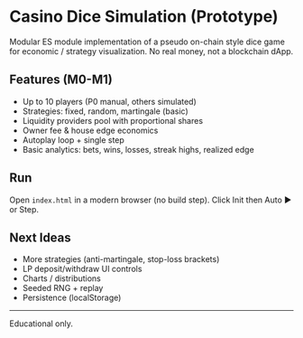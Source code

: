 # Casino Dice Simulation (Prototype)

Modular ES module implementation of a pseudo on-chain style dice game for economic / strategy visualization. No real money, not a blockchain dApp.

## Features (M0-M1)
- Up to 10 players (P0 manual, others simulated)
- Strategies: fixed, random, martingale (basic)
- Liquidity providers pool with proportional shares
- Owner fee & house edge economics
- Autoplay loop + single step
- Basic analytics: bets, wins, losses, streak highs, realized edge

## Run
Open `index.html` in a modern browser (no build step). Click Init then Auto ▶ or Step.

## Next Ideas
- More strategies (anti-martingale, stop-loss brackets)
- LP deposit/withdraw UI controls
- Charts / distributions
- Seeded RNG + replay
- Persistence (localStorage)

---
Educational only.
